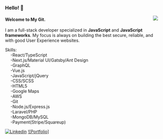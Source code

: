 ### Hello! 👋
<img align="right" src="https://github-readme-stats.vercel.app/api?username=phodal&show_icons=true&icon_color=805AD5&text_color=718096&bg_color=ffffff&hide_title=true" />
<h4>Welcome to My Git.</h4>
<p>I am a full-stack developer specialized in <b>JavaScript</b> and <b>JavaScript frameworks</b>. My focus is always on building the best secure, reliable, and with good User Experience websites.</p>

Skills:<br>
&emsp;    -React/TypeScript<br>
&emsp;    -Next.js/Material UI/Gatsby/Ant Design<br>
&emsp;    -GraphQL<br>
&emsp;    -Vue.js<br>
&emsp;    -JavaScript/jQuery<br>
&emsp;    -CSS/SCSS<br>
&emsp;    -HTML5<br>
&emsp;    -Google Maps<br>
&emsp;    -AWS<br>
&emsp;    -Git<br>
&emsp;    -Node.js/Express.js<br>
&emsp;    -Laravel/PHP<br>
&emsp;    -MongoDB/MySQL<br>
&emsp;    -Payment(Stripe/Squareup)<br>

[![Linkedin](https://img.shields.io/badge/-LinkedIn-blue?style=flat&logo=Linkedin&logoColor=white)](https://www.linkedin.com/in/oliver-lieu-940a79205/)
[![Portfolio]](https://jack-moon628.github.io/)
